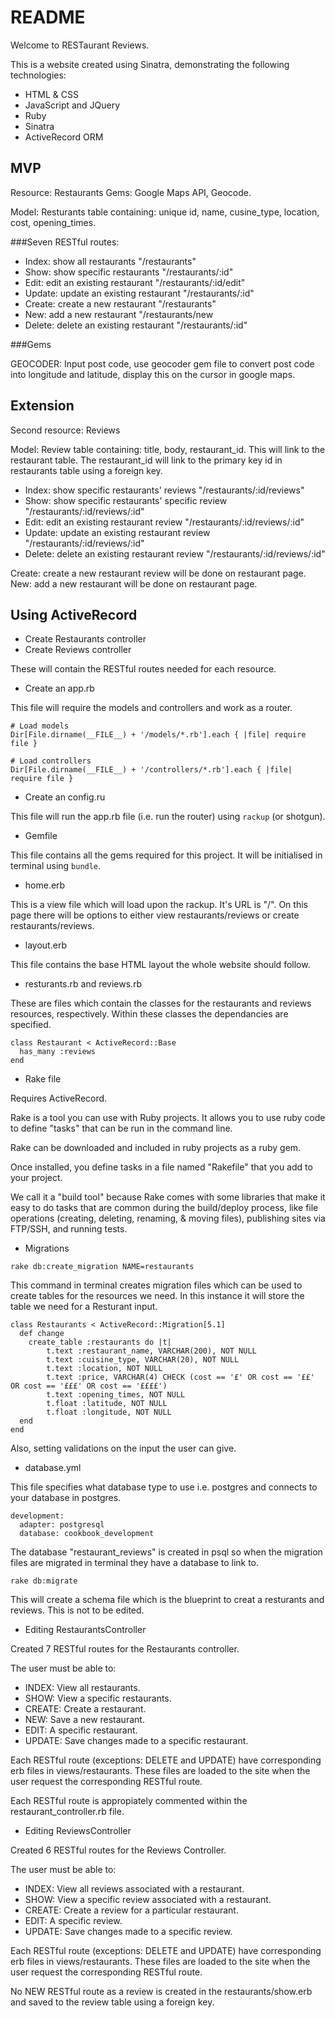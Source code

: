 # README

Welcome to RESTaurant Reviews.

This is a website created using Sinatra, demonstrating the following technologies:

* HTML & CSS
* JavaScript and JQuery
* Ruby
* Sinatra
* ActiveRecord ORM

## MVP

Resource: Restaurants
Gems: Google Maps API, Geocode.

Model: Resturants table containing: unique id, name, cusine_type, location, cost, opening_times.

###Seven RESTful routes:

* Index: show all restaurants "/restaurants"
* Show: show specific restaurants "/restaurants/:id"
* Edit: edit an existing restaurant "/restaurants/:id/edit"
* Update: update an existing restaurant "/restaurants/:id"
* Create: create a new restaurant "/restaurants"
* New: add a new restaurant "/restaurants/new
* Delete: delete an existing restaurant "/restaurants/:id"

###Gems

GEOCODER: Input post code, use geocoder gem file to convert post code into longitude and latitude, display this on the cursor in google maps.

## Extension

Second resource: Reviews

Model: Review table containing: title, body, restaurant_id.  This will link to the restaurant table. The restaurant_id will link to the primary key id in restaurants table using a foreign key.

* Index: show specific restaurants' reviews "/restaurants/:id/reviews"
* Show: show specific restaurants' specific review "/restaurants/:id/reviews/:id"
* Edit: edit an existing restaurant review "/restaurants/:id/reviews/:id"
* Update: update an existing restaurant review "/restaurants/:id/reviews/:id"
* Delete: delete an existing restaurant review "/restaurants/:id/reviews/:id"

Create: create a new restaurant review will be done on restaurant page.
New: add a new restaurant will be done on restaurant page.


## Using ActiveRecord

* Create Restaurants controller
* Create Reviews controller

These will contain the RESTful routes needed for each resource.

* Create an app.rb

This file will require the models and controllers and work as a router.

```
# Load models
Dir[File.dirname(__FILE__) + '/models/*.rb'].each { |file| require file }

# Load controllers
Dir[File.dirname(__FILE__) + '/controllers/*.rb'].each { |file| require file }
```

* Create an config.ru

This file will run the app.rb file (i.e. run the router) using ``` rackup ``` (or shotgun).

* Gemfile

This file contains all the gems required for this project. It will be initialised in terminal using ``` bundle ```.

* home.erb

This is a view file which will load upon the rackup. It's URL is "/".  On this page there will be options to either view restaurants/reviews or create restaurants/reviews.

* layout.erb

This file contains the base HTML layout the whole website should follow.

* resturants.rb and reviews.rb

These are files which contain the classes for the restaurants and reviews resources, respectively.  Within these classes the dependancies are specified.

```
class Restaurant < ActiveRecord::Base
  has_many :reviews  
end
```

* Rake file

Requires ActiveRecord.

Rake is a tool you can use with Ruby projects. It allows you to use ruby code to define "tasks" that can be run in the command line.

Rake can be downloaded and included in ruby projects as a ruby gem.

Once installed, you define tasks in a file named "Rakefile" that you add to your project.

We call it a "build tool" because Rake comes with some libraries that make it easy to do tasks that are common during the build/deploy process, like file operations (creating, deleting, renaming, & moving files), publishing sites via FTP/SSH, and running tests.

* Migrations

```
rake db:create_migration NAME=restaurants
```

This command in terminal creates migration files which can be used to create tables for the resources we need.  In this instance it will store the table we need for a Resturant input.

```
class Restaurants < ActiveRecord::Migration[5.1]
  def change
  	create_table :restaurants do |t|
  		t.text :restaurant_name, VARCHAR(200), NOT NULL
  		t.text :cuisine_type, VARCHAR(20), NOT NULL
  		t.text :location, NOT NULL
  		t.text :price, VARCHAR(4) CHECK (cost == '£' OR cost == '££' OR cost == '£££' OR cost == '££££')
  		t.text :opening_times, NOT NULL
  		t.float :latitude, NOT NULL
  		t.float :longitude, NOT NULL
  end
end
```
Also, setting validations on the input the user can give.

* database.yml

This file specifies what database type to use i.e. postgres and connects to your database in postgres.

```
development:
  adapter: postgresql
  database: cookbook_development
```

The database "restaurant_reviews" is created in psql so when the migration files are migrated in terminal they have a database to link to.

```
rake db:migrate
```
This will create a schema file which is the blueprint to creat a resturants and reviews. This is not to be edited.

* Editing RestaurantsController

Created 7 RESTful routes for the Restaurants controller.

The user must be able to:

* INDEX: View all restaurants.
* SHOW: View a specific restaurants.
* CREATE: Create a restaurant.
* NEW: Save a new restaurant.
* EDIT: A specific restaurant.
* UPDATE: Save changes made to a specific restaurant.

Each RESTful route (exceptions: DELETE and UPDATE) have corresponding erb files in views/restaurants.  These files are loaded to the site when the user request the corresponding RESTful route.

Each RESTful route is appropiately commented within the restaurant_controller.rb file.

* Editing ReviewsController

Created 6 RESTful routes for the Reviews Controller.

The user must be able to:

* INDEX: View all reviews associated with a restaurant.
* SHOW: View a specific review associated with a restaurant.
* CREATE: Create a review for a particular restaurant.
* EDIT: A specific review.
* UPDATE: Save changes made to a specific review.

Each RESTful route (exceptions: DELETE and UPDATE) have corresponding erb files in views/restaurants.  These files are loaded to the site when the user request the corresponding RESTful route.

No NEW RESTful route as a review is created in the restaurants/show.erb and saved to the review table using a foreign key.

